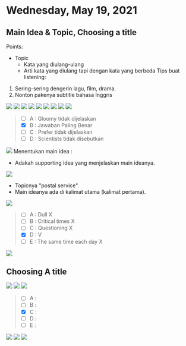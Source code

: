 # Wednesday, May 19, 2021

## Main Idea & Topic, Choosing a title

Points:
  - Topic
    - Kata yang diulang-ulang
    - Arti kata yang diulang tapi dengan kata yang berbeda
Tips buat listening:
1. Sering-sering dengerin lagu, film, drama.
2. Nonton pakenya subtitle bahasa Inggris

![](../../../attachments/2021-05-19-10-22-20.png)
![](../../../attachments/2021-05-19-10-24-16.png)
![](../../../attachments/2021-05-19-10-25-22.png)
![](../../../attachments/2021-05-19-10-25-58.png)
![](../../../attachments/2021-05-19-10-27-12.png)
![](../../../attachments/2021-05-19-10-29-45.png)
![](../../../attachments/2021-05-19-10-31-44.png)
![](../../../attachments/2021-05-19-10-31-56.png)
![](../../../attachments/2021-05-19-10-32-24.png)
> - [ ] A : Gloomy tidak dijelaskan
> - [x] B : Jawaban Paling Benar
> - [ ] C : Prefer tidak dijelaskan
> - [ ] D : Scientists tidak disebutkan

![](../../../attachments/2021-05-19-10-36-58.png)
Menentukan main idea :
  - Adakah supporting idea yang menjelaskan main ideanya.

![](../../../attachments/2021-05-19-10-37-59.png)
* Topicnya "postal service".
* Main ideanya ada di kalimat utama (kalimat pertama).

![](../../../attachments/2021-05-19-10-42-28.png)
> - [ ] A : Dull X
> - [ ] B : Critical times X
> - [ ] C : Questioning X
> - [x] D : V
> - [ ] E : The same time each day X

![](../../../attachments/2021-05-19-10-46-43.png)

## Choosing A title
![](../../../attachments/2021-05-19-10-47-39.png)
![](../../../attachments/2021-05-19-10-49-02.png)
![](../../../attachments/2021-05-19-10-50-30.png)

> - [ ] A : 
> - [ ] B : 
> - [x] C : 
> - [ ] D : 
> - [ ] E : 

![](../../../attachments/2021-05-19-11-22-07.png)
![](../../../attachments/2021-05-19-11-22-14.png)
![](../../../attachments/2021-05-19-11-22-24.png)